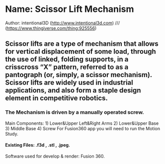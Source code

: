 # Name: Scissor Lift Mechanism
Author: intentional3D (http://www.intentional3d.com) /// (https://www.thingiverse.com/thing:925556)
## Scissor lifts are a type of mechanism that allows for vertical displacement of some load, through the use of linked, folding supports, in a crisscross “X” pattern, referred to as a pantograph (or, simply, a scissor mechanism). Scissor lifts are widely used in industrial applications, and also form a staple design element in competitive robotics.
### The Mechanism is driven by a manually operated screw.
Main Components: 1) Lower&Upper Left&Right Arms
		 2) Lower&Upper Base
		 3) Middle Base
		 4) Screw
For Fusion360 app you will need to run the Motion Study.
#### Existing Files: .f3d , .stl , .jpeg.
Software used for develop & render: Fusion 360.
